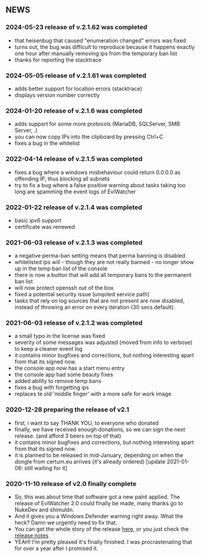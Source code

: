 ## NEWS 

### 2024-05-23 release of v.2.1.62 was completed
- that heisenbug that caused "enumeration changed" errors was fixed
- turns out, the bug was difficult to reproduce because it happens exactly one hour after manually removing ips from the temporary ban list
- thanks for reporting the stacktrace

### 2024-05-05 release of v.2.1.61 was completed
- adds better support for location errors (stacktrace)
- displays version number correctly

### 2024-01-20 release of v.2.1.6 was completed
- adds support for some more protocols (MariaDB, SQLServer, SMB Server, .)
- you can now copy IPs into the clipboard by pressing Ctrl+C
- fixes a bug in the whitelist 

### 2022-04-14 release of v.2.1.5 was completed
- fixes a bug where a windows misbehaviour could return 0.0.0.0 as offending IP, thus blocking all subnets
- try to fix a bug where a false positive warning about tasks taking too long are spamming the event logs of EvlWatcher

### 2022-01-22 release of v.2.1.4 was completed
- basic ipv6 support
- certificate was renewed

### 2021-06-03 release of v.2.1.3 was completed
- a negative perma-ban setting means that perma banning is disabled 
- whitelisted ips will - though they are not really banned - no longer show up in the temp ban list of the console
- there is now a button that will add all temporary bans to the permanent ban list 
- will now protect openssh out of the box
- fixed a potential security issue (unqoted service path)
- tasks that rely on log sources that are not present are now disabled, instead of throwing an error on every iteration (30 secs default)

### 2021-06-03 release of v.2.1.2 was completed
- a small typo in the license was fixed
- severity of some messages was adjusted (moved from info to verbose) to keep a cleaner event log
- it contains minor bugfixes and corrections, but nothing interesting apart from that its signed now.
- the console app now has a start menu entry
- the console app had some beauty fixes
- added ability to remove temp bans
- fixes a bug with forgetting ips
- replaces te old 'middle finger' with a more safe for work image

### 2020-12-28 preparing the release of v2.1 
- first, i want to say THANK YOU, to everyone who donated
- finally, we have received enough donations, so we can sign the next release. (and afford 3 beers on top of that)
- it contains minor bugfixes and corrections, but nothing interesting apart from that its signed now.
- it is planned to be released in mid-January, depending on when the dongle from certum.eu arrives (it's already ordered) [update 2021-01-06: still waiting for it]
  

### 2020-11-10 release of v2.0 finally complete
- So, this was about time that software got a new paint applied. The release of EvlWatcher 2.0 could finally be made, many thanks go to NukeDev and shimuldn.
- And it gives you a Windows Defender warning right away. What the heck? Damn we urgently need to fix that.
- You can get the whole story of the release [here](https://github.com/devnulli/EvlWatcher/pull/31), or you just check the [release notes](https://github.com/devnulli/EvlWatcher/blob/master/Versions/v2/EvlWatcher-v2.0%20release%20notes.txt)
- YEAH! I'm pretty pleased it's finally finished. I was procrastenating that for over a year after I promised it.
